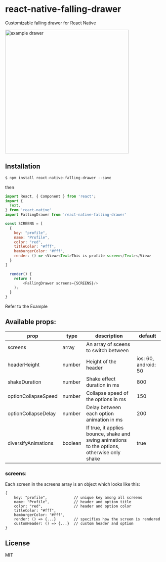 # react-native-falling-drawer
Customizable falling drawer for React Native

<img src="https://raw.githubusercontent.com/SoftZen/react-native-falling-drawer/master/Example/falling_drawer.gif" alt="example drawer" width="400"/>

Installation
---
```javascript
$ npm install react-native-falling-drawer --save
```
then
```javascript
import React, { Component } from 'react';
import {
  Text,
} from 'react-native'
import FallingDrawer from 'react-native-falling-drawer'

const SCREENS = [
  {
    key: "profile",
    name: "Profile",
    color: "red",
    titleColor: "#fff",
    hamburgerColor: "#fff",
    render: () => <View><Text>This is profile screen</Text></View>
  }
]

  render() {
    return (
        <FallingDrawer screens={SCREENS}/>
    );
  }
}

```
Refer to the Example


## Available props:

| prop | type | description |default|
| ------ | ------ | ------ | ------ |
|screens|array|An array of sceens to switch between||
|headerHeight | number |Height of the header|ios: 60, android: 50|
|shakeDuration|number|Shake effect duration in ms|800|
|optionCollapseSpeed|number|Collapse speed of the options in ms|150|
|optionCollapseDelay|number|Delay between each option animation in ms|200|
|diversifyAnimations|boolean|If true, it applies bounce, shake and swing animations to the options, otherwise only shake|true|

### screens:
Each screen in the screens array is an object which looks like this:

```
{
    key: "profile",            // unique key among all screens
    name: "Profile",           // header and option title 
    color: "red",              // header and option color
    titleColor: "#fff", 
    hamburgerColor: "#fff",
    render: () => {...}        // specifies how the screen is rendered
    customHeader: () => {...}  // custom header and option
}
```

License
----

MIT
